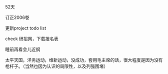 52天

订正2006卷

更新project todo list

check 研招网，下载报名表

睡前再看会儿近纲

太平天国，洋务运动，维新运动，没成功，套用毛主席的话，很大程度是因为没有枪杆子。（当然也因为认识的局限性，以及列强围堵）
